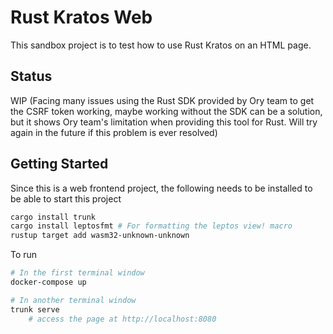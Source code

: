 # Rust Kratos Web

This sandbox project is to test how to use Rust Kratos on an HTML page.

## Status

WIP (Facing many issues using the Rust SDK provided by Ory team to get the
CSRF token working, maybe working without the SDK can be a solution, but it
shows Ory team's limitation when providing this tool for Rust. Will try again in
the future if this problem is ever resolved)

## Getting Started

Since this is a web frontend project, the following needs to be installed to be
able to start this project

```bash
cargo install trunk
cargo install leptosfmt # For formatting the leptos view! macro
rustup target add wasm32-unknown-unknown
```

To run

```bash
# In the first terminal window
docker-compose up

# In another terminal window
trunk serve
    # access the page at http://localhost:8080
```
